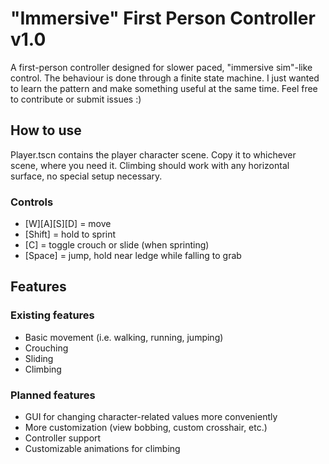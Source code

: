 # "Immersive" First Person Controller v1.0
A first-person controller designed for slower paced, "immersive sim"-like control. The behaviour is done through a finite state machine. I just wanted to learn the pattern and make something useful at the same time. Feel free to contribute or submit issues :)

## How to use
Player.tscn contains the player character scene. Copy it to whichever scene, where you need it. Climbing should work with any horizontal surface, no special setup necessary.

### Controls
- [W][A][S][D] = move
- [Shift] = hold to sprint
- [C] = toggle crouch or slide (when sprinting)
- [Space] = jump, hold near ledge while falling to grab

## Features
### Existing features
- Basic movement (i.e. walking, running, jumping)
- Crouching
- Sliding
- Climbing

### Planned features
- GUI for changing character-related values more conveniently
- More customization (view bobbing, custom crosshair, etc.)
- Controller support
- Customizable animations for climbing
